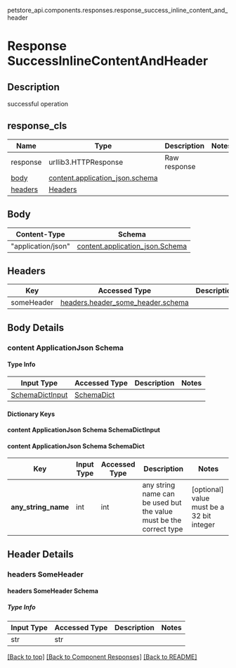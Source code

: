petstore_api.components.responses.response_success_inline_content_and_header
# Response SuccessInlineContentAndHeader

## Description
successful operation

## response_cls
Name | Type | Description  | Notes
------------- | ------------- | ------------- | -------------
response | urllib3.HTTPResponse | Raw response |
[body](#body) | [content.application_json.schema](#content-applicationjson-schema) |  |
[headers](#headers) | [Headers](#headers) |  |

## Body
Content-Type | Schema
------------ | -------
"application/json" | [content.application_json.Schema](#content-applicationjson-schema)

## Headers
Key | Accessed Type | Description  | Notes
------------- | ------------- | ------------- | -------------
someHeader | [headers.header_some_header.schema](#headers-someheader-schema) | | optional

## Body Details
### content ApplicationJson Schema

#### Type Info
Input Type | Accessed Type | Description | Notes
------------ | ------------- | ------------- | -------------
[SchemaDictInput](#content-applicationjson-schema-schemadictinput) | [SchemaDict](#content-applicationjson-schema-schemadict) |  |

#### Dictionary Keys
#### content ApplicationJson Schema SchemaDictInput
#### content ApplicationJson Schema SchemaDict

Key | Input Type | Accessed Type | Description | Notes
------------ | ------------- | ------------- | ------------- | -------------
**any_string_name** | int | int | any string name can be used but the value must be the correct type | [optional] value must be a 32 bit integer

## Header Details
### headers SomeHeader

#### headers SomeHeader Schema

##### Type Info
Input Type | Accessed Type | Description | Notes
------------ | ------------- | ------------- | -------------
str | str |  |

[[Back to top]](#top) [[Back to Component Responses]](../../../README.md#Component-Responses) [[Back to README]](../../../README.md)
